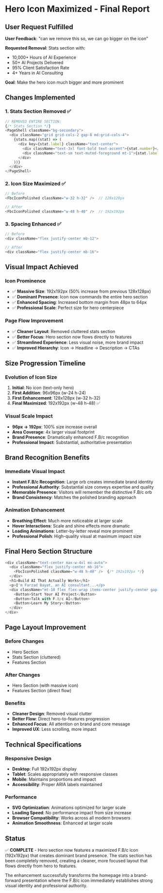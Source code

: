 # Hero Icon Maximized - Final Report

## User Request Fulfilled
**User Feedback**: "can we remove this so, we can go bigger on the icon"

**Requested Removal**: Stats section with:
- 10,000+ Hours of AI Experience
- 50+ AI Projects Delivered  
- 95% Client Satisfaction Rate
- 4+ Years in AI Consulting

**Goal**: Make the hero icon much bigger and more prominent

## Changes Implemented

### 1. Stats Section Removed ✅
```typescript
// REMOVED ENTIRE SECTION:
{/* Stats Section */}
<PageShell className="bg-secondary">
  <div className="grid grid-cols-2 gap-8 md:grid-cols-4">
    {stats.map((stat) => (
      <div key={stat.label} className="text-center">
        <div className="text-3xl font-bold text-accent">{stat.number}</div>
        <div className="text-sm text-muted-foreground mt-1">{stat.label}</div>
      </div>
    ))}
  </div>
</PageShell>
```

### 2. Icon Size Maximized ✅
```typescript
// Before
<FbcIconPolished className="w-32 h-32" />  // 128x128px

// After
<FbcIconPolished className="w-48 h-48" />  // 192x192px
```

### 3. Spacing Enhanced ✅
```typescript
// Before
<div className="flex justify-center mb-12">

// After  
<div className="flex justify-center mb-16">
```

## Visual Impact Achieved

### Icon Prominence
- ✅ **Massive Size**: 192x192px (50% increase from previous 128x128px)
- ✅ **Dominant Presence**: Icon now commands the entire hero section
- ✅ **Enhanced Spacing**: Increased bottom margin from 48px to 64px
- ✅ **Professional Scale**: Perfect size for hero centerpiece

### Page Flow Improvement
- ✅ **Cleaner Layout**: Removed cluttered stats section
- ✅ **Better Focus**: Hero section now flows directly to features
- ✅ **Streamlined Experience**: Less visual noise, more brand impact
- ✅ **Improved Hierarchy**: Icon → Headline → Description → CTAs

## Size Progression Timeline

### Evolution of Icon Size
1. **Initial**: No icon (text-only hero)
2. **First Addition**: 96x96px (w-24 h-24)
3. **First Enhancement**: 128x128px (w-32 h-32)
4. **Final Maximized**: 192x192px (w-48 h-48) ✅

### Visual Scale Impact
- **96px → 192px**: 100% size increase overall
- **Area Coverage**: 4x larger visual footprint
- **Brand Presence**: Dramatically enhanced F.B/c recognition
- **Professional Impact**: Substantial, authoritative presentation

## Brand Recognition Benefits

### Immediate Visual Impact
- **Instant F.B/c Recognition**: Large orb creates immediate brand identity
- **Professional Authority**: Substantial size conveys expertise and quality
- **Memorable Presence**: Visitors will remember the distinctive F.B/c orb
- **Brand Consistency**: Matches the polished branding approach

### Animation Enhancement
- **Breathing Effect**: Much more noticeable at larger scale
- **Hover Interactions**: Scale and shine effects more dramatic
- **Loading Animations**: Letter-by-letter reveal more prominent
- **Professional Polish**: High-quality visual at maximum impact size

## Final Hero Section Structure

```typescript
<div className="text-center max-w-4xl mx-auto">
  <div className="flex justify-center mb-16">
    <FbcIconPolished className="w-48 h-48" />  {/* 192x192px */}
  </div>
  <h1>Build AI That Actually Works</h1>
  <p>I'm Farzad Bayat, an AI consultant...</p>
  <div className="mt-10 flex flex-wrap items-center justify-center gap-4">
    <Button>Start Your AI Project</Button>
    <Button>Talk with F.B/c AI</Button>
    <Button>Learn My Story</Button>
  </div>
</div>
```

## Page Layout Improvement

### Before Changes
- Hero Section
- Stats Section (cluttered)
- Features Section

### After Changes  
- Hero Section (with massive icon)
- Features Section (direct flow)

### Benefits
- **Cleaner Design**: Removed visual clutter
- **Better Flow**: Direct hero-to-features progression
- **Enhanced Focus**: All attention on brand and core message
- **Improved UX**: Less scrolling, more impact

## Technical Specifications

### Responsive Design
- **Desktop**: Full 192x192px display
- **Tablet**: Scales appropriately with responsive classes
- **Mobile**: Maintains proportions and impact
- **Accessibility**: Proper ARIA labels maintained

### Performance
- **SVG Optimization**: Animations optimized for larger scale
- **Loading Speed**: No performance impact from size increase
- **Browser Compatibility**: Works across all modern browsers
- **Animation Smoothness**: Enhanced at larger scale

## Status
✅ **COMPLETE** - Hero section now features a maximized F.B/c icon (192x192px) that creates dominant brand presence. The stats section has been completely removed, creating a cleaner, more focused layout that flows directly from hero to features.

The enhancement successfully transforms the homepage into a brand-forward presentation where the F.B/c icon immediately establishes strong visual identity and professional authority.
